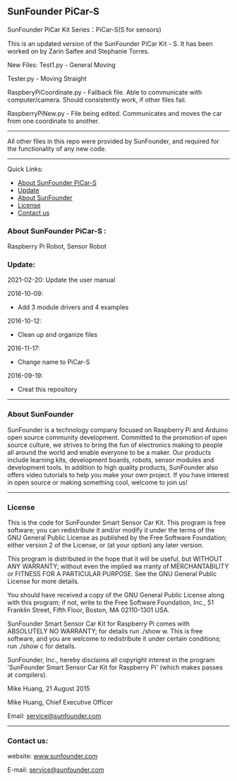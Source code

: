 ## SunFounder PiCar-S
SunFounder PiCar Kit Series：PiCar-S(S for sensors)

This is an updated version of the SunFounder PiCar Kit - S. 
It has been worked on by Zarin Saifee and Stephanie Torres. 

New Files:
Test1.py - General Moving

Tester.py - Moving Straight

RaspberyPiCoordinate.py - Fallback file. Able to communicate with 
computer/camera. Should consistently work, if other files fail.

RaspberryPiNew.py - File being edited. Communicates and moves the car
from one coordinate to another. 

________________________________________________________________________
All other files in this repo were provided by SunFounder, and required
for the functionality of any new code. 
________________________________________________________________________



Quick Links:

 * [About SunFounder PiCar-S](#about_this_kit)
 * [Update](#update)
 * [About SunFounder](#about_sunfounder)
 * [License](#license)
 * [Contact us](#contact_us)

<a id="about_this_kit"></a>
### About SunFounder PiCar-S :
Raspberry Pi Robot, Sensor Robot

<a id="update"></a>
### Update:

2021-02-20:
Update the user manual

2016-10-09:
 - Add 3 module drivers and 4 examples

 2016-10-12:
 - Clean up and organize files

 2016-11-17:
 - Change name to PiCar-S

2016-09-19:
 - Creat this repository

----------------------------------------------
<a id="about_sunfounder"></a>
### About SunFounder
SunFounder is a technology company focused on Raspberry Pi and Arduino open source community development. Committed to the promotion of open source culture, we strives to bring the fun of electronics making to people all around the world and enable everyone to be a maker. Our products include learning kits, development boards, robots, sensor modules and development tools. In addition to high quality products, SunFounder also offers video tutorials to help you make your own project. If you have interest in open source or making something cool, welcome to join us!

----------------------------------------------
<a id="license"></a>
### License
This is the code for SunFounder Smart Sensor Car Kit.
This program is free software; you can redistribute it and/or modify it under the terms of the GNU General Public License as published by the Free Software Foundation; either version 2 of the License, or (at your option) any later version.

This program is distributed in the hope that it will be useful, but WITHOUT ANY WARRANTY; without even the implied wa rranty of MERCHANTABILITY or FITNESS FOR A PARTICULAR PURPOSE. See the GNU General Public License for more details.

You should have received a copy of the GNU General Public License along with this program; if not, write to the Free Software Foundation, Inc., 51 Franklin Street, Fifth Floor, Boston, MA 02110-1301 USA.

SunFounder Smart Sensor Car Kit for Raspberry Pi comes with ABSOLUTELY NO WARRANTY; for details run ./show w. This is free software, and you are welcome to redistribute it under certain conditions; run ./show c for details.

SunFounder, Inc., hereby disclaims all copyright interest in the program 'SunFounder Smart Sensor Car Kit for Raspberry Pi' (which makes passes at compilers).

Mike Huang, 21 August 2015

Mike Huang, Chief Executive Officer

Email: service@sunfounder.com

----------------------------------------------
<a id="contact_us"></a>
### Contact us:
website:
	www.sunfounder.com

E-mail:
	service@sunfounder.com
